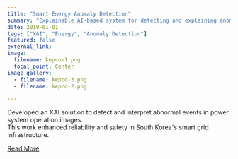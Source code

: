 ```yaml
---
title: "Smart Energy Anomaly Detection"
summary: "Explainable AI-based system for detecting and explaining anomalies in power systems."
date: 2019-01-01
tags: ["XAI", "Energy", "Anomaly Detection"]
featured: false
external_link: 
image:
  filename: kepco-1.png
  focal_point: Center
image_gallery:
  - filename: kepco-3.png
  - filename: kepco-2.png

---
```


Developed an XAI solution to detect and interpret abnormal events in power system operation images.  
This work enhanced reliability and safety in South Korea's smart grid infrastructure.

[Read More](https://www.etnews.com/20210414000101)
